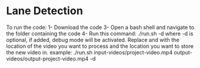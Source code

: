# Lane Detection
To run the code:
1- Download the code 
3- Open a bash shell and navigate to the folder containing the code
4- Run this command: ./run.sh <input-video-location> <output-video-location> -d
  where -d is optional, if added, debug mode will be activated.
  Replace <input-video-location> and <output-video-location> with the location of the video you want to process
  and the location you want to store the new video in.
  example:
  ./run.sh input-videos/project-video.mp4 output-videos/output-project-video.mp4 -d
  
 
